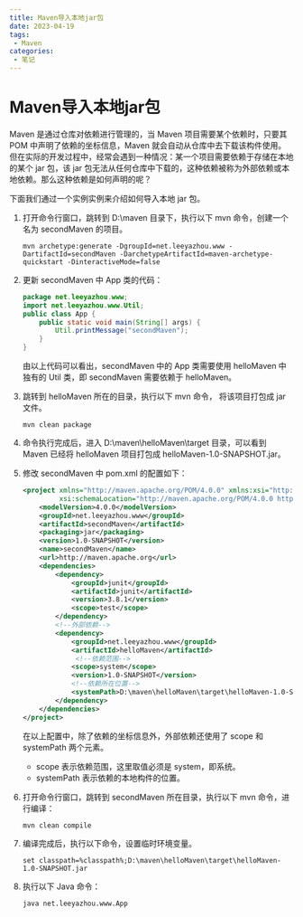 ```yaml
---
title: Maven导入本地jar包
date: 2023-04-19
tags: 
 - Maven
categories:
 - 笔记
---
```


# Maven导入本地jar包

Maven 是通过仓库对依赖进行管理的，当 Maven 项目需要某个依赖时，只要其 POM 中声明了依赖的坐标信息，Maven 就会自动从仓库中去下载该构件使用。但在实际的开发过程中，经常会遇到一种情况：某一个项目需要依赖于存储在本地的某个 jar 包，该 jar 包无法从任何仓库中下载的，这种依赖被称为外部依赖或本地依赖。那么这种依赖是如何声明的呢？

下面我们通过一个实例实例来介绍如何导入本地 jar 包。

1. 打开命令行窗口，跳转到 D:\maven 目录下，执行以下 mvn 命令，创建一个名为 secondMaven 的项目。

   ```
   mvn archetype:generate -DgroupId=net.leeyazhou.www -DartifactId=secondMaven -DarchetypeArtifactId=maven-archetype-quickstart -DinteractiveMode=false
   ```

2. 更新 secondMaven 中 App 类的代码：

   ```java
   package net.leeyazhou.www;
   import net.leeyazhou.www.Util;
   public class App {
       public static void main(String[] args) {
           Util.printMessage("secondMaven");
       }
   }
   ```

   由以上代码可以看出，secondMaven 中的 App 类需要使用 helloMaven 中独有的 Util 类，即 secondMaven 需要依赖于 helloMaven。

3. 跳转到 helloMaven 所在的目录，执行以下 mvn 命令， 将该项目打包成 jar 文件。

   ```
   mvn clean package
   ```

4. 命令执行完成后，进入 D:\maven\helloMaven\target 目录，可以看到 Maven 已经将 helloMaven 项目打包成 helloMaven-1.0-SNAPSHOT.jar。

5. 修改 secondMaven 中 pom.xml 的配置如下：

   ```xml
   <project xmlns="http://maven.apache.org/POM/4.0.0" xmlns:xsi="http://www.w3.org/2001/XMLSchema-instance"
            xsi:schemaLocation="http://maven.apache.org/POM/4.0.0 http://maven.apache.org/maven-v4_0_0.xsd">
       <modelVersion>4.0.0</modelVersion>
       <groupId>net.leeyazhou.www</groupId>
       <artifactId>secondMaven</artifactId>
       <packaging>jar</packaging>
       <version>1.0-SNAPSHOT</version>
       <name>secondMaven</name>
       <url>http://maven.apache.org</url>
       <dependencies>
           <dependency>
               <groupId>junit</groupId>
               <artifactId>junit</artifactId>
               <version>3.8.1</version>
               <scope>test</scope>
           </dependency>
           <!--外部依赖-->
           <dependency>
               <groupId>net.leeyazhou.www</groupId>
               <artifactId>helloMaven</artifactId>
                <!--依赖范围-->
               <scope>system</scope>
               <version>1.0-SNAPSHOT</version>
               <!--依赖所在位置-->
               <systemPath>D:\maven\helloMaven\target\helloMaven-1.0-SNAPSHOT.jar</systemPath>
           </dependency>
       </dependencies>
   </project>
   ```

   在以上配置中，除了依赖的坐标信息外，外部依赖还使用了 scope 和 systemPath 两个元素。

   - scope 表示依赖范围，这里取值必须是 system，即系统。
   - systemPath 表示依赖的本地构件的位置。

6. 打开命令行窗口，跳转到 secondMaven 所在目录，执行以下 mvn 命令，进行编译：

   ```
   mvn clean compile
   ```

7. 编译完成后，执行以下命令，设置临时环境变量。

   ```
   set classpath=%classpath%;D:\maven\helloMaven\target\helloMaven-1.0-SNAPSHOT.jar
   ```

8. 执行以下 Java 命令：

   ```
   java net.leeyazhou.www.App
   ```
